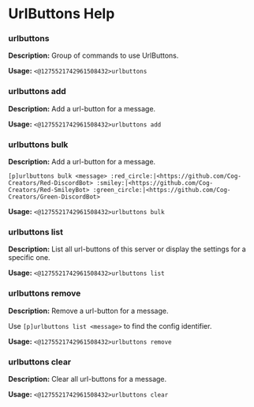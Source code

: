 # UrlButtons Help

### urlbuttons

**Description:** Group of commands to use UrlButtons.

**Usage:** `<@1275521742961508432>urlbuttons`

### urlbuttons add

**Description:** Add a url-button for a message.

**Usage:** `<@1275521742961508432>urlbuttons add`

### urlbuttons bulk

**Description:** Add a url-button for a message.

```[p]urlbuttons bulk <message> :red_circle:|<https://github.com/Cog-Creators/Red-DiscordBot> :smiley:|<https://github.com/Cog-Creators/Red-SmileyBot> :green_circle:|<https://github.com/Cog-Creators/Green-DiscordBot>```

**Usage:** `<@1275521742961508432>urlbuttons bulk`

### urlbuttons list

**Description:** List all url-buttons of this server or display the settings for a specific one.

**Usage:** `<@1275521742961508432>urlbuttons list`

### urlbuttons remove

**Description:** Remove a url-button for a message.

Use `[p]urlbuttons list <message>` to find the config identifier.

**Usage:** `<@1275521742961508432>urlbuttons remove`

### urlbuttons clear

**Description:** Clear all url-buttons for a message.

**Usage:** `<@1275521742961508432>urlbuttons clear`

